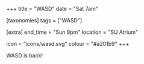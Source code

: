 +++
title = "WASD"
date = "Sat 7am"

[taxonomies]
tags = ["WASD"]

[extra]
end_time = "Sun 9pm"
location = "SU Atrium"

icon = "icons/wasd.svg"
colour = "#a201b9"
+++

WASD is back!